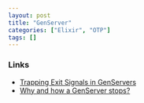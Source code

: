 ```yaml
---
layout: post
title: "GenServer"
categories: ["Elixir", "OTP"]
tags: []
---
```


### Links

- [Trapping Exit Signals in GenServers](https://blog.rentpathcode.com/trapping-exit-signals-in-genservers-a02f96511287)
- [Why and how a GenServer stops?](https://alexcastano.com/how-to-stop-a-genserver-in-elixir/)

